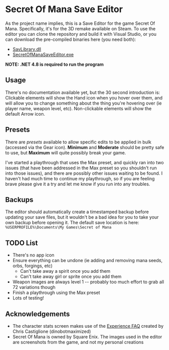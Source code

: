 # Secret Of Mana Save Editor

As the project name implies, this is a Save Editor for the game Secret Of Mana.  Specifically, it's for the 3D remake available on Steam.  To use the editor you can clone the repository and build it with Visual Studio, or you can download the pre-compiled binaries here (you need both):

- [SavLibrary.dll](https://github.com/rickparrish/SecretOfManaSaveEditor/raw/master/SecretOfManaSaveEditor/bin/Debug/SavLibrary.dll)
- [SecretOfManaSaveEditor.exe](https://github.com/rickparrish/SecretOfManaSaveEditor/raw/master/SecretOfManaSaveEditor/bin/Debug/SecretOfManaSaveEditor.exe)

**NOTE: .NET 4.8 is required to run the program**

## Usage
There's no documentation available yet, but the 30 second introduction is: Clickable elements will show the Hand icon when you hover over them, and will allow you to change something about the thing you're hovering over (ie player name, weapon level, etc).  Non-clickable elements will show the default Arrow icon.

## Presets
There are _presets_ available to allow specific edits to be applied in bulk (accessed via the Gear icon).  **Minimum** and **Moderate** should be pretty safe to use, but **Maximum** will quite possibly break your game.  

I've started a playthrough that uses the Max preset, and quickly ran into two issues (that have been addressed in the Max preset so you shouldn't run into those issues), and there are possibly other issues waiting to be found.  I haven't had much time to continue my playthrough, so if you are feeling brave please give it a try and let me know if you run into any troubles.

## Backups
The editor should automatically create a timestamped backup before updating your save files, but it wouldn't be a bad idea for you to take your own backup before opening it.  The default save location is here:
`%USERPROFILE%\Documents\My Games\Secret of Mana`

## TODO List
- There's no app icon
- Ensure everything can be undone (ie adding and removing mana seeds, orbs, forgings, etc)
  - Can't take away a spirit once you add them
  - Can't take away girl or sprite once you add them
- Weapon images are always level 1 -- probably too much effort to grab all 72 variations though
- Finish a playthrough using the Max preset
- Lots of testing!

## Acknowledgements
- The character stats screen makes use of the [Experience FAQ](https://gamefaqs.gamespot.com/snes/588646-secret-of-mana/faqs/42174) created by Chris Castiglione (dinobotmaximized)
- Secret Of Mana is owned by Square Enix.  The images used in the editor are screenshots from the game, and not my personal creations
